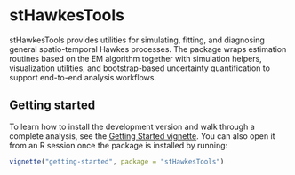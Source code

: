 # stHawkesTools

stHawkesTools provides utilities for simulating, fitting, and diagnosing general spatio-temporal Hawkes processes. The package wraps estimation routines based on the EM algorithm together with simulation helpers, visualization utilities, and bootstrap-based uncertainty quantification to support end-to-end analysis workflows.

## Getting started

To learn how to install the development version and walk through a complete analysis, see the [Getting Started vignette](vignettes/getting-started.Rmd). You can also open it from an R session once the package is installed by running:

```r
vignette("getting-started", package = "stHawkesTools")
```
